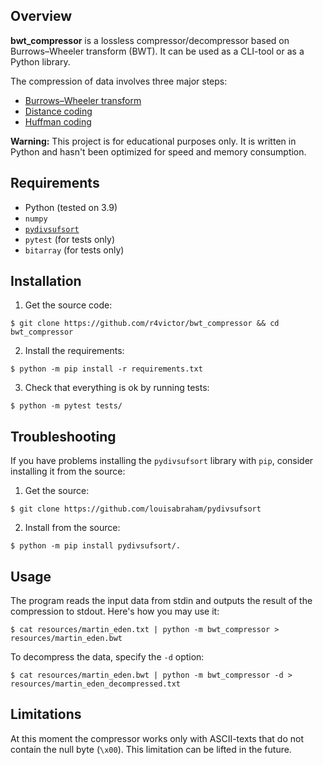 ## Overview

<b>bwt_compressor</b> is a lossless compressor/decompressor based on Burrows–Wheeler transform (BWT). It can be used as a CLI-tool or as a Python library. 

The compression of data involves three major steps:

* [Burrows–Wheeler transform](https://en.wikipedia.org/wiki/Burrows%E2%80%93Wheeler_transform)
* [Distance coding](http://www.data-compression.info/Algorithms/DC/#:~:text=Distance%20Coding%20(DC)%20is%20an,by%20Edgar%20Binder%20in%202000.&text=DC%20is%20a%20replacement%20of,can%20be%20greater%20than%20255.)
* [Huffman coding](https://en.wikipedia.org/wiki/Hamming_distance)

<b>Warning:</b> This project is for educational purposes only. It is written in Python and hasn't been optimized for speed and memory consumption.

## Requirements

* Python (tested on 3.9)
* `numpy`
* [`pydivsufsort`](https://github.com/louisabraham/pydivsufsort)
* `pytest` (for tests only)
* `bitarray` (for tests only)

## Installation

1. Get the source code:

```
$ git clone https://github.com/r4victor/bwt_compressor && cd bwt_compressor
```

2. Install the requirements:
```
$ python -m pip install -r requirements.txt
```

3. Check that everything is ok by running tests:

```
$ python -m pytest tests/
```

## Troubleshooting

If you have problems installing the `pydivsufsort` library with `pip`, consider installing it from the source:

1. Get the source:
```
$ git clone https://github.com/louisabraham/pydivsufsort
```
2. Install from the source:
```
$ python -m pip install pydivsufsort/.
```

## Usage

The program reads the input data from stdin and outputs the result of the compression to stdout. Here's how you may use it:

```
$ cat resources/martin_eden.txt | python -m bwt_compressor > resources/martin_eden.bwt
```

To decompress the data, specify the `-d` option:

```
$ cat resources/martin_eden.bwt | python -m bwt_compressor -d > resources/martin_eden_decompressed.txt
```

## Limitations

At this moment the compressor works only with ASCII-texts that do not contain the null byte (`\x00`). This limitation can be lifted in the future.

